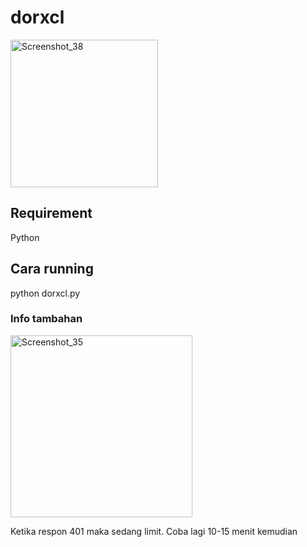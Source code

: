 # dorxcl
<img width="236" alt="Screenshot_38" src="https://github.com/maldiharyojudanto/dorxcl/assets/76139419/13e1d78f-ca94-4d14-bf5c-2fe2d04b2ebd">

## Requirement
Python

## Cara running
python dorxcl.py

### Info tambahan
<img width="291" alt="Screenshot_35" src="https://github.com/maldiharyojudanto/dorxcl/assets/76139419/38a72e59-1f75-421c-8d16-5c6b045ee4da">

Ketika respon 401 maka sedang limit. Coba lagi 10-15 menit kemudian
